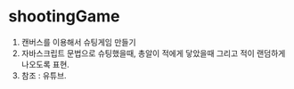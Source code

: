 # shootingGame

1. 캔버스를 이용해서 슈팅게임 만들기
2. 자바스크립트 문법으로 슈팅했을때, 총알이 적에게 닿았을때 그리고 적이 랜덤하게 나오도록 표현.
3. 참조 : 유튜브.
